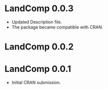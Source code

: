 # LandComp 0.0.3

* Updated Description file.
* The package became compatible with CRAN.

# LandComp 0.0.2

# LandComp 0.0.1

* Initial CRAN submission.

